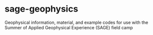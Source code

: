 # sage-geophysics
Geophysical information, material, and example codes for use with the Summer of Applied Geophysical Experience (SAGE) field camp
